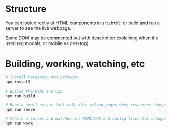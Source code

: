# Structure

You can look directly at HTML components in `src/html`, or build and run a server to see the live webpage.

Some DOM may be commented out with description explaining when it's used (eg modals, or mobile vs desktop).

# Building, working, watching, etc

```bash
# Install necessary NPM packages
npm install

# Builds the HTML and CSS
npm run build

# Runs a small server that will also reload pages when resources change
npm run serve

# Starts a server and watches all HTML/CSS and config files for changes
npm run work
```
